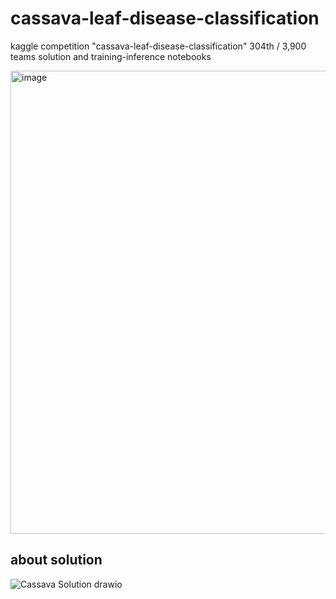 # cassava-leaf-disease-classification
kaggle competition "cassava-leaf-disease-classification" 304th / 3,900 teams solution and training-inference notebooks

<img width="741" alt="image" src="https://user-images.githubusercontent.com/60139889/162549574-bfacafc3-22c7-4710-a66c-adc69f5051ac.png">


## about solution
![Cassava Solution drawio](https://user-images.githubusercontent.com/60139889/162550854-4f5611be-ce57-4aee-bc77-05f37a1e4d7d.png)
